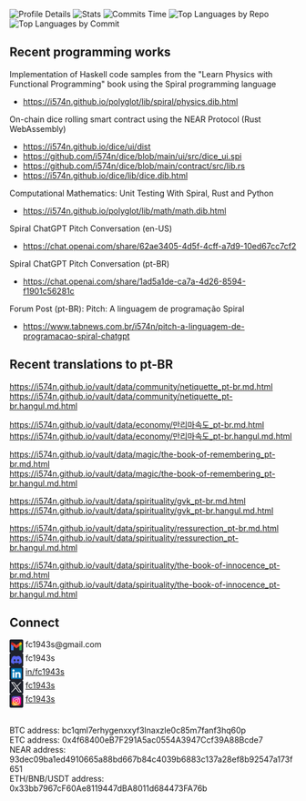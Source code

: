 ![Profile Details](https://github-profile-summary-cards.vercel.app/api/cards/profile-details?username=fc1943s&theme=github_dark)
![Stats](https://github-profile-summary-cards.vercel.app/api/cards/stats?username=fc1943s&theme=github_dark)
![Commits Time](https://github-profile-summary-cards.vercel.app/api/cards/productive-time?username=fc1943s&theme=github_dark&utcOffset=-3)
![Top Languages by Repo](https://github-profile-summary-cards.vercel.app/api/cards/repos-per-language?username=fc1943s&theme=github_dark)
![Top Languages by Commit](https://github-profile-summary-cards.vercel.app/api/cards/most-commit-language?username=fc1943s&theme=github_dark)

## Recent programming works

Implementation of Haskell code samples from the "Learn Physics with Functional Programming" book using the Spiral programming language

- <https://i574n.github.io/polyglot/lib/spiral/physics.dib.html>

On-chain dice rolling smart contract using the NEAR Protocol (Rust WebAssembly)

- <https://i574n.github.io/dice/ui/dist>
- <https://github.com/i574n/dice/blob/main/ui/src/dice_ui.spi>
- <https://github.com/i574n/dice/blob/main/contract/src/lib.rs>
- <https://i574n.github.io/dice/lib/dice.dib.html>

Computational Mathematics: Unit Testing With Spiral, Rust and Python

- <https://i574n.github.io/polyglot/lib/math/math.dib.html>

Spiral ChatGPT Pitch Conversation (en-US)

- <https://chat.openai.com/share/62ae3405-4d5f-4cff-a7d9-10ed67cc7cf2>

Spiral ChatGPT Pitch Conversation (pt-BR)

- <https://chat.openai.com/share/1ad5a1de-ca7a-4d26-8594-f1901c56281c>

Forum Post (pt-BR): Pitch: A linguagem de programação Spiral

- <https://www.tabnews.com.br/i574n/pitch-a-linguagem-de-programacao-spiral-chatgpt>

## Recent translations to pt-BR

<https://i574n.github.io/vault/data/community/netiquette_pt-br.md.html>  
<https://i574n.github.io/vault/data/community/netiquette_pt-br.hangul.md.html>

<https://i574n.github.io/vault/data/economy/만리마속도_pt-br.md.html>  
<https://i574n.github.io/vault/data/economy/만리마속도_pt-br.hangul.md.html>

<https://i574n.github.io/vault/data/magic/the-book-of-remembering_pt-br.md.html>  
<https://i574n.github.io/vault/data/magic/the-book-of-remembering_pt-br.hangul.md.html>

<https://i574n.github.io/vault/data/spirituality/gvk_pt-br.md.html>  
<https://i574n.github.io/vault/data/spirituality/gvk_pt-br.hangul.md.html>

<https://i574n.github.io/vault/data/spirituality/ressurection_pt-br.md.html>  
<https://i574n.github.io/vault/data/spirituality/ressurection_pt-br.hangul.md.html>

<https://i574n.github.io/vault/data/spirituality/the-book-of-innocence_pt-br.md.html>  
<https://i574n.github.io/vault/data/spirituality/the-book-of-innocence_pt-br.hangul.md.html>

## Connect

<div><a href="#"><img alt="Email" height="24px" width="24px" align="top" src="https://github.com/gui-bus/TechIcons/blob/main/Dark/Gmail.svg" /></a> fc1943s@gmail.com</div>
<div><a href="#"><img alt="Discord" height="24px" width="24px" align="top" src="https://github.com/gui-bus/TechIcons/blob/main/Dark/Discord.svg" /></a> fc1943s</div>
<div><a href="#"><img alt="Linkedin" height="24px" width="24px" align="top" src="https://github.com/gui-bus/TechIcons/blob/main/Dark/Linkedin.svg" /></a> <a href="https://linkedin.com/in/fc1943s" target="_blank">in/fc1943s</a></div>
<div><a href="#"><img alt="X" height="24px" width="24px" align="top" src="https://github.com/gui-bus/TechIcons/blob/main/Dark/Twitter.svg" /></a> <a href="https://twitter.com/fc1943s" target="_blank">fc1943s</a></div>
<div><a href="#"><img alt="Instagram" height="24px" width="24px" align="top" src="https://github.com/gui-bus/TechIcons/blob/main/Dark/Instagram.svg" /></a> <a href="https://instagram.com/fc1943s" target="_blank">fc1943s</a></div>

<br />

BTC address: bc1qml7erhygenxxyf3lnaxzle0c85m7fanf3hq60p  
ETC address: 0x4f68400eB7F291A5ac0554A3947Ccf39A88Bcde7  
NEAR address: 93dec09ba1ed4910665a88bd667b84c4039b6883c137a28ef8b92547a173f651  
ETH/BNB/USDT address: 0x33bb7967cF60Ae8119447dBA8011d684473FA76b  
